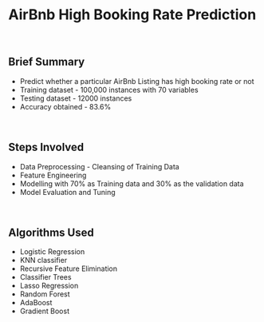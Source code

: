 <h1> AirBnb High Booking Rate Prediction</h1>
<br>

<h2> Brief Summary </h2>
<ul> 
<li> Predict whether a particular AirBnb Listing has high booking rate or not</li>
<li> Training dataset - 100,000 instances with 70 variables </li>
<li> Testing dataset - 12000 instances </li>
<li> Accuracy obtained - 83.6% </li>
</ul>
<br>
<h2> Steps Involved </h2>
<ul> 
<li> Data Preprocessing - Cleansing of Training Data</li>
<li> Feature Engineering </li>
<li> Modelling with 70% as Training data and 30% as the validation data </li>
<li> Model Evaluation and Tuning </li>
</ul>
<br>

<h2> Algorithms Used </h2>
<ul>
<li> Logistic Regression </li>
<li> KNN classifier </li>
<li> Recursive Feature Elimination </li>
<li> Classifier Trees </li>
<li> Lasso Regression </li>
<li> Random Forest </li>
<li> AdaBoost </li>
<li> Gradient Boost </li>
</ul>


